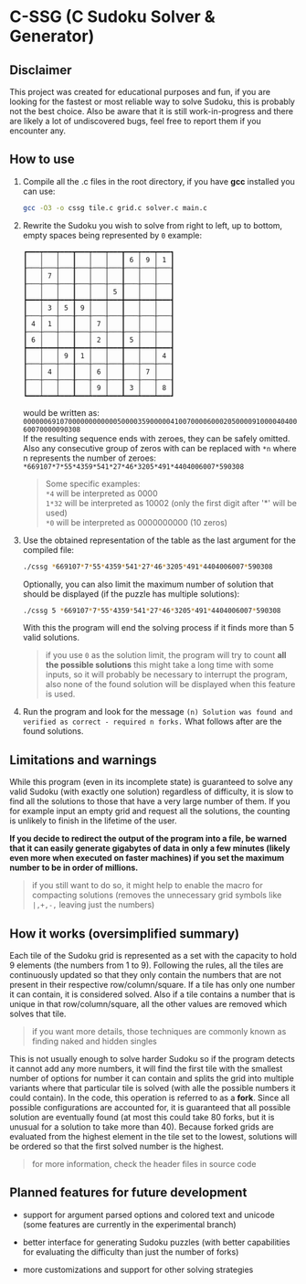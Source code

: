 # C-SSG (C Sudoku Solver & Generator)

## Disclaimer

This project was created for educational purposes and fun, if you are looking for the fastest or most reliable way to solve Sudoku, this is probably not the best choice. Also be aware that it is still work-in-progress and there are likely a lot of undiscovered bugs, feel free to report them if you encounter any.

## How to use

1. Compile all the .c files in the root directory, if you have **gcc** installed you can use:

    ```bash
   gcc -O3 -o cssg tile.c grid.c solver.c main.c
   ```

2. Rewrite the Sudoku you wish to solve from right to left, up to bottom, empty spaces being represented by `0` example:

    ```
    ┏━━━┯━━━┯━━━┳━━━┯━━━┯━━━┳━━━┯━━━┯━━━┓
    ┃   │   │   ┃   │   │   ┃ 6 │ 9 │ 1 ┃
    ┠───┼───┼───╂───┼───┼───╂───┼───┼───┨
    ┃   │ 7 │   ┃   │   │   ┃   │   │   ┃
    ┠───┼───┼───╂───┼───┼───╂───┼───┼───┨
    ┃   │   │   ┃   │   │ 5 ┃   │   │   ┃
    ┣━━━┿━━━┿━━━╋━━━┿━━━┿━━━╋━━━┿━━━┿━━━┫
    ┃   │ 3 │ 5 ┃ 9 │   │   ┃   │   │   ┃
    ┠───┼───┼───╂───┼───┼───╂───┼───┼───┨
    ┃ 4 │ 1 │   ┃   │ 7 │   ┃   │   │   ┃
    ┠───┼───┼───╂───┼───┼───╂───┼───┼───┨
    ┃ 6 │   │   ┃   │ 2 │   ┃ 5 │   │   ┃
    ┣━━━┿━━━┿━━━╋━━━┿━━━┿━━━╋━━━┿━━━┿━━━┫
    ┃   │   │ 9 ┃ 1 │   │   ┃   │   │ 4 ┃
    ┠───┼───┼───╂───┼───┼───╂───┼───┼───┨
    ┃   │ 4 │   ┃   │ 6 │   ┃   │ 7 │   ┃
    ┠───┼───┼───╂───┼───┼───╂───┼───┼───┨
    ┃   │   │   ┃   │ 9 │   ┃ 3 │   │ 8 ┃
    ┗━━━┷━━━┷━━━┻━━━┷━━━┷━━━┻━━━┷━━━┷━━━┛
    ```

   would be written as:
   `000000691070000000000005000035900000410070000600020500009100004040060070000090308` <br>
   If the resulting sequence ends with zeroes, they can be safely omitted.
   Also any consecutive group of zeros with can be replaced with  `*n` where n represents the number of zeroes: <br>
   `*669107*7*55*4359*541*27*46*3205*491*4404006007*590308`

   > Some specific examples:<br>
   > `*4` will be interpreted as 0000 <br>
   > `1*32` will be interpreted as 10002 (only the first digit after '\*' will be used) <br>
   > `*0` will be interpreted as 0000000000 (10 zeros) <br>

3. Use the obtained representation of the table as the last argument for the compiled file: <br>
    
    ```bash
    ./cssg *669107*7*55*4359*541*27*46*3205*491*4404006007*590308
    ```

    Optionally, you can also limit the maximum number of solution that should be displayed (if the puzzle has multiple solutions): <br>

    ```bash
   ./cssg 5 *669107*7*55*4359*541*27*46*3205*491*4404006007*590308
   ```

    With this the program will end the solving process if it finds more than 5 valid solutions. <br>

   > if you use `0` as the solution limit, the program will try to count **all the possible solutions**
   > this might take a long time with some inputs, so it will probably be necessary to interrupt the program, also none of the found solution will be displayed when this feature is used.

4. Run the program and look for the message `(n) Solution was found and verified as correct - required n forks.`
    What follows after are the found solutions.

## Limitations and warnings

While this program (even in its incomplete state) is guaranteed to solve any valid Sudoku (with exactly one solution) regardless of difficulty, it is slow to find all the solutions to those that have a very large number of them. If you for example input an empty grid and request all the solutions, the counting is unlikely to finish in the lifetime of the user.

**If you decide to redirect the output of the program into a file, be warned that it can easily generate gigabytes of data in only a few minutes (likely even more when executed on faster machines) if you set the maximum number to be in order of millions.**
> if you still want to do so, it might help to enable the macro for compacting solutions (removes the unnecessary grid symbols like `|,+,-,` leaving just the numbers)

## How it works (oversimplified summary)

Each tile of the Sudoku grid is represented as a set with the capacity to hold 9 elements (the numbers from 1 to 9). Following the rules, all the tiles are continuously updated so that they only contain the numbers that are not present in their respective row/column/square. If a tile has only one number it can contain, it is considered solved. Also if a tile contains a number that is unique in that row/column/square, all the other values are removed which solves that tile.
> if you want more details, those techniques are commonly known as finding naked and hidden singles

This is not usually enough to solve harder Sudoku so if the program detects it cannot add any more numbers, it will find the first tile with the smallest number of options for number it can contain and splits the grid into multiple variants where that particular tile is solved (with alle the possible numbers it could contain). In the code, this operation is referred to as a **fork**. Since all possible configurations are accounted for, it is guaranteed that all possible solution are eventually found (at most this could take 80 forks, but it is unusual for a solution to take more than 40). Because forked grids are evaluated from the highest element in the tile set to the lowest, solutions will be ordered so that the first solved number is the highest.

> for more information, check the header files in source code

## Planned features for future development

- support for argument parsed options and colored text and unicode (some features are currently in the experimental branch)

- better interface for generating Sudoku puzzles (with better capabilities for evaluating the difficulty than just the number of forks)

- more customizations and support for other solving strategies 
